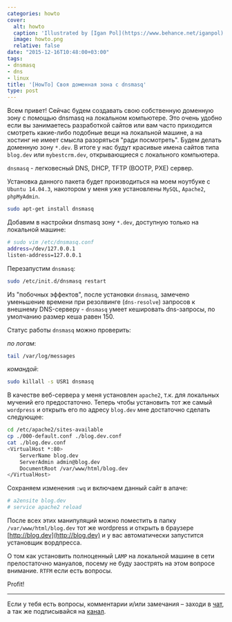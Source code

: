 ```yaml
---
categories: howto
cover:
  alt: howto
  caption: 'Illustrated by [Igan Pol](https://www.behance.net/iganpol)'
  image: howto.png
  relative: false
date: "2015-12-16T10:48:00+03:00"
tags:
- dnsmasq
- dns
- linux
title: '[HowTo] Своя доменная зона с dnsmasq'
type: post
---
```


Всем привет! Сейчас будем создавать свою собственную доменную зону с помощью dnsmasq на локальном компьютере. Это очень удобно если вы занимаетесь разработкой сайтов или вам часто приходится смотреть какие-либо подобные вещи на локальной машине, а на хостинг не имеет смысла разоряться "ради посмотреть". Будем делать доменную зону `*.dev`. В итоге у нас будут красивые имена сайтов типа `blog.dev` или `mybestcrm.dev`, открывающиеся с локального компьютера.

`dnsmasq` - легковесный DNS, DHCP, TFTP (BOOTP, PXE) сервер.

Установка данного пакета будет производиться на моем ноутбуке с `Ubuntu 14.04.3`, накотором у меня уже установлены `MySQL`, `Apache2`, `phpMyAdmin`.

```bash
sudo apt-get install dnsmasq
```

Добавим в настройки dnsmasq зону `*.dev`, доступную только на локальной машине:

```bash
# sudo vim /etc/dnsmasq.conf  
address=/dev/127.0.0.1  
listen-address=127.0.0.1
```

Перезапустим `dnsmasq`:

```bash
sudo /etc/init.d/dnsmasq restart
```

Из "побочных эффектов", после установки `dnsmasq`, замечено уменьшение времени при резолвинге (`dns-resolve`) запросов к внешнему DNS-серверу - `dnsmasq` умеет кешировать dns-запросы, по умолчанию размер кеша равен 150.

Статус работы `dnsmasq` можно проверить:

_по логам_:

```bash
tail /var/log/messages
```

_командой_:

```bash
sudo killall -s USR1 dnsmasq
```

В качестве веб-сервера у меня установлен `apache2`, т.к. для локальных мучений его предостаточно. Теперь чтобы установить тот же самый `wordpress` и открыть его по адресу `blog.dev` мне достаточно сделать следующее:

```bash
cd /etc/apache2/sites-available  
cp ./000-default.conf ./blog.dev.conf
cat ./blog.dev.conf  
<VirtualHost *:80>  
    ServerName blog.dev  
    ServerAdmin admin@blog.dev  
    DocumentRoot /var/www/html/blog.dev  
</VirtualHost>
```

Сохраняем изменения `:wq` и включаем данный сайт в апаче:

```bash
# a2ensite blog.dev  
# service apache2 reload
```

После всех этих манипуляций можно поместить в папку `/var/www/html/blog.dev` тот же wordpress и открыть в браузере [http://blog.dev](http://blog.dev) и у вас автоматически запустится установщик вордпресса.

О том как установить полноценный `LAMP` на локальной машине в сети прелостаточно мануалов, посему не буду заострять на этом вопросе внимание. `RTFM` если есть вопросы.

Profit!

---
Если у тебя есть вопросы, комментарии и/или замечания – заходи в [чат](https://ttttt.me/jtprogru_chat), а так же подписывайся на [канал](https://ttttt.me/jtprogru_channel).
